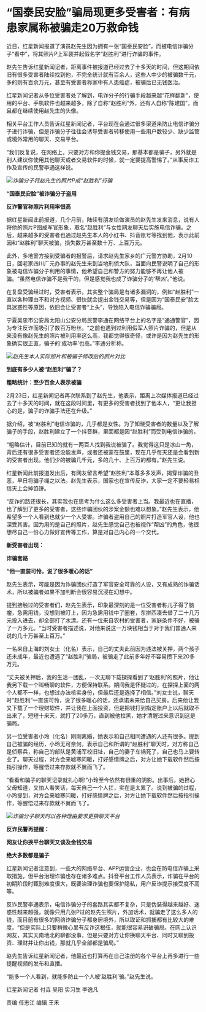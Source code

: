 # “国泰民安脸”骗局现更多受害者：有病患家属称被骗走20万救命钱

近日，红星新闻报道了演员赵先生因为拥有一张“国泰民安脸”，而被电信诈骗分子“看中”，将其照片P上军装并起假名字“赵胜利”进行诈骗的事件。

赵先生告诉红星新闻记者，距离事件被报道已经过去了十多天的时间，但这期间依旧有很多受害者陆续找到他，不完全统计就有百余人，这些人中少的被骗数千元，多的则有百余万元，甚至有受害者称家中有人患癌症，被骗后已无钱医治。

红星新闻记者从多位受害者处了解到，电诈分子的行骗手段越来越“花样翻新”，使用的平台、手机软件也越来越多，除了自称“赵胜利”外，还有人自称“陈建国”，而且都在继续使用赵先生的头像。

相关平台工作人员告诉红星新闻记者，平台现在会通过很多渠道来防止电信诈骗分子进行诈骗，但是诈骗分子往往会诱导受害者转移使用一些用户数较少、缺少监管或境外常用的聊天、交易平台。

“我们反复说，在网络上，只要对方和你提金钱交易，那基本都是骗子，另外就是别人建议你使用其他聊天或者交易软件的时候，就一定要提高警惕了。”从事反诈工作及宣传的民警李通这样说。

![](https://inews.gtimg.com/om_bt/O7ZkOAqVWlaIBz6SfCL5u3FlLsFsVU_EbfWlty4mUznIAAA/1000)_诈骗分子将赵先生的照片P成“赵胜利”行骗_

**“国泰民安脸”被诈骗分子盗用**

**反诈警官称照片利用率很高**

据红星新闻此前报道，几个月前，陆续有朋友给做演员的赵先生发来消息，说有人将他的照片P图成军官形象，取名“赵胜利”与女性网友聊天后实施电信诈骗。之后，越来越多的受害者也通过赵先生本人的小红书、抖音账号等找到他，表示此前因和“赵胜利”聊天被骗，损失数万甚至数十万、上百万元。

此外，多地警方接到受骗者的报警后，请求赵先生家乡的广元警方协助，2月10日，回老家四川广元办事的赵先生来到当地刑侦大队，当面向民警说明了自己的形象被电信诈骗分子利用的事情，他希望自己和警方的努力能够不再让他人被骗。“虽然电信诈骗不是我干的，但是感觉我也成了诈骗分子的‘帮凶’。”他说。

在复盘受骗经过时，受害者表示，其实整个骗局是有诸多漏洞的，例如“赵胜利”一直以各种理由不和对方视频、很快就会提出金钱交易等，但是因为“国泰民安”脸太具迷惑性等原因，依旧会让受害者“上头”，导致陷入电信诈骗骗局。

宁夏吴忠市公安局太阳山公安分局民警李通在网络平台上的名字是“通通警官”，因为专注反诈而吸引了数百万粉丝。“之前也遇到过利用假军人照片诈骗的，但是从来没有像赵先生的照片被利用率这么高，我都觉得很奇怪，或许是因为赵先生的形象确实很正直，骗子的‘成功率’也高。”李通分析称。

![](https://inews.gtimg.com/om_bt/ORDXaj24ahleThTvvgTeCj7GRRUOq3GnKwBy3izR3kilUAA/1000)_赵先生本人实际照片和被骗子修改后的照片对比_

**到底有多少人被“赵胜利”骗了？**

**粗略统计：至少百余人表示被骗**

2月23日，红星新闻记者再次联系到了赵先生，他表示，距离上次媒体报道已经过去了十多天的时间，就在这段时间里，有更多的受害者找到了他本人，“更让我担心的是，骗子的诈骗手法还在升级。”

据介绍，被“赵胜利”电信诈骗的，几乎都是女性。为了知晓受害者的数量以及了解骗子的手段，赵胜利建立了一个抖音群，里面都是因“赵胜利”而受到电信诈骗的。

“粗略估计，目前已知的就有一两百人找到我说被骗了。我觉得这只是冰山一角，背后还有很多受害者还没能发声，或者还被蒙在鼓里，现在几乎每天还是会看到新的受害者出现。他们少的被骗几千元，多的几十、上百万的都有。”赵先生说。

红星新闻此前报道发出后，有网友留言希望“赵胜利”本尊多多发声，揭穿诈骗的丑恶，早日将骗子绳之以法。赵先生表示，国家也在宣传反诈，大家一定不要轻易相信天上会掉馅饼。

“反诈的路还很长，其实我也在思考为什么这么多受害者上当。我最近也在直播，也了解到了更多的受害者，这些诈骗团伙的涉案金额也难以想象。”赵先生表示，他希望多一个人看到也就少一个人受害。诈骗者盗用自己的照片打造军官人设，他也深受其害。因为用的是自己的照片，赵先生感觉自己也被视作“帮凶”的角色，他很想尽自己一份心力做好宣传等工作，算是对自己内心的一个交代。

**新受害者出现：**

**诈骗套路**

**“他一直装可怜，说了很多暖心的话”**

赵先生表示，可能是因为诈骗团伙打造了军官安全可靠的人设，又有成熟的诈骗话术，所以被骗者如果不加判断会很容易沉浸在幻想中。

提到接触过的受害者们，赵先生表示，印象最深刻的是一位受害者称儿子得了脑瘤，急需用钱，没想到被盯上，因为急需用钱中了圈套，东拼西凑去借了二十几万元投入进去，却全部打了水漂。还有一位来自农村的受害者，家庭条件不好，被骗了一万多元。“当时受害者描述说，对他来说这一万块钱相当于对于我们普通人来说的几十万甚至上百万。”

一名来自上海的刘女士（化名）表示，自己的丈夫此前因为违法被关押，两个孩子还未成年，最近也遭遇了“赵胜利”骗局，被骗走了此前多年好不容易攒下来20多万元。

“丈夫被关押后，我的生活一团乱，一次无聊下载探探看到了‘赵胜利’的照片，他让我另下载一个叫畅聊的软件，方便保持联系。期间我是怀疑过的，在探探上面的两个人都不一样，也想过办法核实身份，但最后还是选择了相信。”刘女士说，聊天时“赵胜利”一直装可怜，说了很多暖心的话，还承诺未来给自己买房。后来他让我又下载了一个理财软件，并让我在上面投资，但是把钱打到指定账户上以后就取不出来了，短短十来天，就打了20多万，直到被他拉黑，她才清醒过来意识到这是骗局。

另一位受害者小玲（化名）刚刚离婚，她表示和自己相同遭遇的人还有很多。提到自己被骗的经历，小玲无可奈何，表示自己和所谓的“赵胜利”聊天时，对方称自己是侦察兵，称自己的部队是黄浦军校旧址，自己的妻子车祸死了，自己也马上要转业了。聊天过程，对方会来嘘寒问暖，打好感情牌之后，对方让她下载软件然后按指引操作，等醒悟过来存款就不翼而飞了。

“看看和骗子的聊天记录就扎心啊!”小玲至今依然有很重的阴影。出事后，她担心父母知道，又怕人看笑话，每天自己一个人扛，实在是太累了。说到被骗的过程，小玲提到，对方会来嘘寒问暖，打好感情牌之后，对方让她下载软件然后按指引操作，等醒悟过来存款就不翼而飞了。

![](https://inews.gtimg.com/om_bt/OPaIuwUx0KS5d5Uh1w1bBZLGRrBsqcI5FvSqOjl9Pr7lQAA/1000)_诈骗分子聊天时以各种理由要求更换聊天平台_

**反诈民警再提醒：**

**网友让你换平台聊天又谈及金钱交易**

**绝大多数都是骗子**

红星新闻记者注意到，一些大的网络平台、APP运营企业，也会在防电信诈骗上采取措施，但平台治理诈骗也存在诸多难点。抖音平台工作人员表示，诈骗在平台的初期阶段时甄别难度很大，既要治理诈骗也要保护隐私，用户反诈提示接受度不高等。

反诈民警李通表示，电信诈骗分子的套路其实都不复杂，只是伪装得越来越好、迷惑性越来越强，就像只用几张P过的赵先生照片，外加话术，就骗走了这么多人的钱，而目前有很多的网络诈骗分子都身居境外，所以取证和抓捕都有比较大的难度。“但是实际上只要稍微心里有反诈这根弦，就能很容易识破骗局。在网上认识网友，其实天南地北的聊都没事，但是只要对方让你换聊天平台、同时又聊到投资、理财并让你出钱，那就几乎全部都是骗局。”

赵先生告诉红星新闻记者，他最近也打算再在自己注册的各个平台上再多进行一些提醒视频的发布和直播。

“能多一个人看到，就能多防止一个人被‘赵胜利’骗。”赵先生说。

红星新闻记者 付垚 吴阳 实习生 李逸凡

责编 任志江 编辑 王禾

